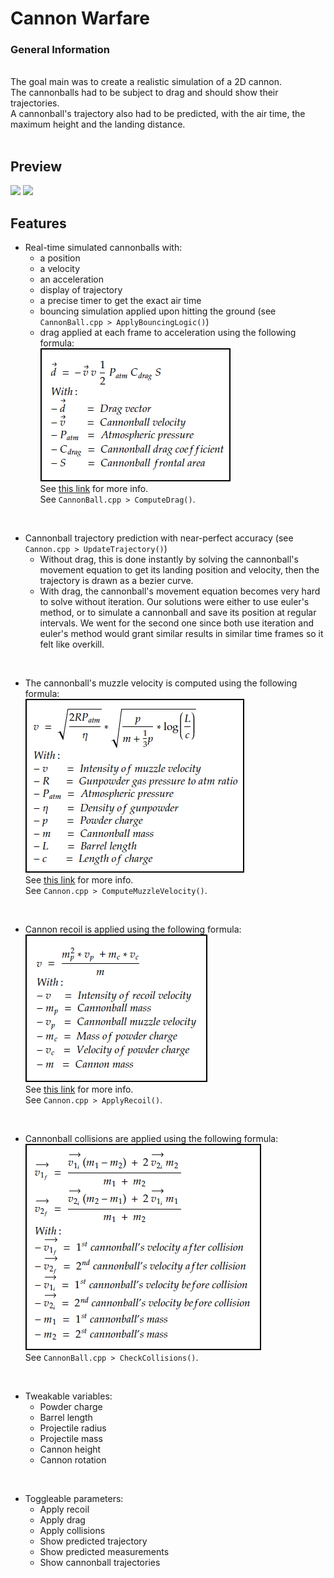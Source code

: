 # Cannon Warfare

### General Information

<br>
The goal main was to create a realistic simulation of a 2D cannon. 
<br>
The cannonballs had to be subject to drag and should show their trajectories. 
<br>
A cannonball's trajectory also had to be predicted, with the air time, the maximum height and the landing distance.
<br><br>

## Preview

<img src="Showcase/idle.gif" style="width:800px;"/>


<img src="Showcase/shooting.gif" style="width:800px;"/>

<br>

## Features

- Real-time simulated cannonballs with:
    - a position
    - a velocity
    - an acceleration
    - display of trajectory
    - a precise timer to get the exact air time
    - bouncing simulation applied upon hitting the ground (see ```CannonBall.cpp > ApplyBouncingLogic()```)
    - drag applied at each frame to acceleration using the following formula: <br>
        <img src="Showcase/drag.png"/> <br>
        See [this link](https://www.physagreg.fr/mecanique-12-chute-frottements.php) for more info. <br>
        See ```CannonBall.cpp > ComputeDrag()```.

<br>

- Cannonball trajectory prediction with near-perfect accuracy (see ```Cannon.cpp > UpdateTrajectory()```)
    - Without drag, this is done instantly by solving the cannonball's movement equation to get its landing position and velocity, then the trajectory is drawn as a bezier curve.
    - With drag, the cannonball's movement equation becomes very hard to solve without iteration. Our solutions were either to use euler's method, or to simulate a cannonball and save its position at regular intervals. We went for the second one since both use iteration and euler's method would grant similar results in similar time frames so it felt like overkill.

<br>

- The cannonball's muzzle velocity is computed using the following formula: <br>
    <img src="Showcase/muzzleVelocity.png"/> <br>
    See <a href="https://www.arc.id.au/CannonBallistics.html">this link</a> for more info. <br>
    See ```Cannon.cpp > ComputeMuzzleVelocity()```.

<br>

- Cannon recoil is applied using the following formula: <br>
    <img src="Showcase/recoilVelocity.png"> <br>
    See [this link](https://www.omnicalculator.com/physics/recoil-energy) for more info. <br>
    See ```Cannon.cpp > ApplyRecoil()```.

<br>

- Cannonball collisions are applied using the following formula: <br>
    <img src="Showcase/collision.png"> <br>
    See ```CannonBall.cpp > CheckCollisions()```.

<br>

- Tweakable variables:
    - Powder charge
    - Barrel length
    - Projectile radius
    - Projectile mass
    - Cannon height
    - Cannon rotation

<br>

- Toggleable parameters:
    - Apply recoil
    - Apply drag
    - Apply collisions
    - Show predicted trajectory
    - Show predicted measurements
    - Show cannonball trajectories
